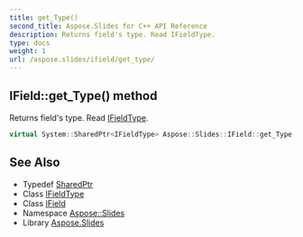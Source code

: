 ```yaml
---
title: get_Type()
second_title: Aspose.Slides for C++ API Reference
description: Returns field's type. Read IFieldType.
type: docs
weight: 1
url: /aspose.slides/ifield/get_type/
---
```

## IField::get_Type() method


Returns field's type. Read [IFieldType](../../ifieldtype/).

```cpp
virtual System::SharedPtr<IFieldType> Aspose::Slides::IField::get_Type()=0
```

## See Also

* Typedef [SharedPtr](../../../system/sharedptr/)
* Class [IFieldType](../../ifieldtype/)
* Class [IField](../)
* Namespace [Aspose::Slides](../../)
* Library [Aspose.Slides](../../../)